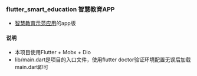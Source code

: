 ### flutter_smart_education 智慧教育APP

- [智慧教育示范应用](https://github.com/xjtu-e-learning/react-smart-education)的app版

#### 说明
- 本项目使用Flutter + Mobx + Dio
- lib/main.dart是项目的入口文件，使用flutter doctor验证环境配置无误后加载main.dart即可